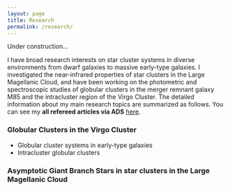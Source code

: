 ```yaml
---
layout: page
title: Research
permalink: /research/
---
```

Under construction...

I have broad research interests on star cluster systems in diverse environments from dwarf galaxies to massive early-type galaxies. I investigated the near-infrared properties of star clusters in the Large Magellanic Cloud, and have been working on the photometric and spectroscopic studies of globular clusters in the merger remnant galaxy M85 and the intracluster region of the Virgo Cluster. The detailed information about my main research topics are summarized as follows.
You can see my __all refereed articles via ADS__ [here](http://adsabs.harvard.edu/cgi-bin/nph-abs_connect?db_key=AST&db_key=PRE&qform=AST&arxiv_sel=astro-ph&arxiv_sel=cond-mat&arxiv_sel=cs&arxiv_sel=gr-qc&arxiv_sel=hep-ex&arxiv_sel=hep-lat&arxiv_sel=hep-ph&arxiv_sel=hep-th&arxiv_sel=math&arxiv_sel=math-ph&arxiv_sel=nlin&arxiv_sel=nucl-ex&arxiv_sel=nucl-th&arxiv_sel=physics&arxiv_sel=quant-ph&arxiv_sel=q-bio&sim_query=YES&ned_query=YES&adsobj_query=YES&aut_xct=YES&aut_logic=OR&obj_logic=OR&author=Ko%2C+Youkyung&object=&start_mon=&start_year=&end_mon=&end_year=&ttl_logic=OR&title=&txt_logic=OR&text=&nr_to_return=200&start_nr=1&jou_pick=NO&ref_stems=&data_and=ALL&group_and=ALL&start_entry_day=&start_entry_mon=&start_entry_year=&end_entry_day=&end_entry_mon=&end_entry_year=&min_score=&sort=SCORE&data_type=SHORT&aut_syn=YES&ttl_syn=YES&txt_syn=YES&aut_wt=1.0&obj_wt=1.0&ttl_wt=0.3&txt_wt=3.0&aut_wgt=YES&obj_wgt=YES&ttl_wgt=YES&txt_wgt=YES&ttl_sco=YES&txt_sco=YES&version=1).

### Globular Clusters in the Virgo Cluster
* Globular cluster systems in early-type galaxies
* Intracluster globular clusters

### Asymptotic Giant Branch Stars in star clusters in the Large Magellanic Cloud

